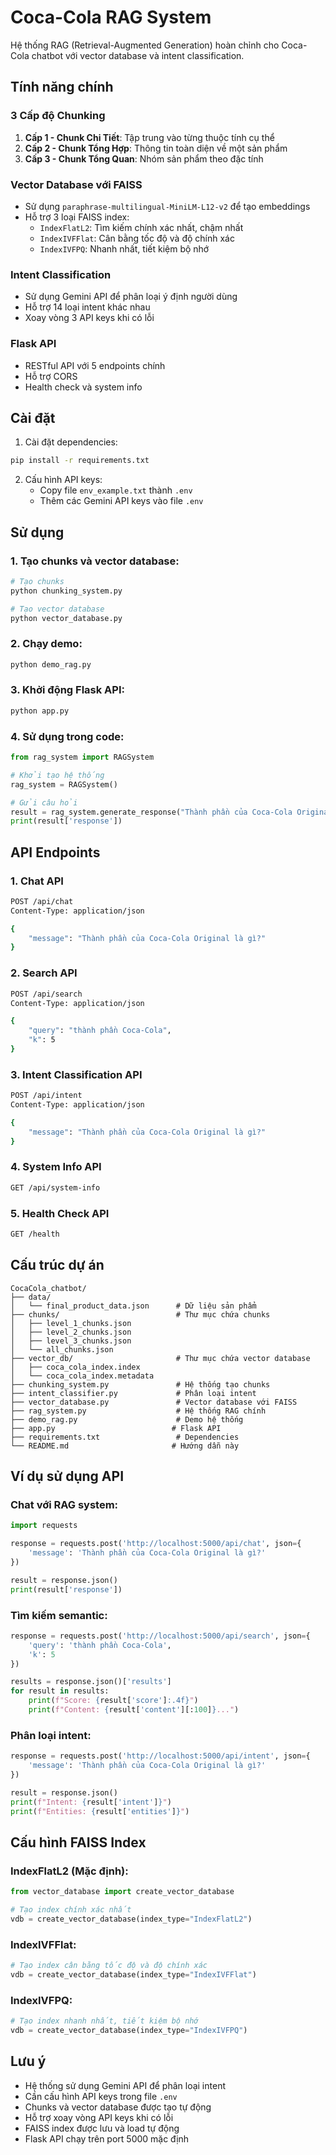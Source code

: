 # Coca-Cola RAG System

Hệ thống RAG (Retrieval-Augmented Generation) hoàn chỉnh cho Coca-Cola chatbot với vector database và intent classification.

## Tính năng chính

### 3 Cấp độ Chunking
1. **Cấp 1 - Chunk Chi Tiết**: Tập trung vào từng thuộc tính cụ thể
2. **Cấp 2 - Chunk Tổng Hợp**: Thông tin toàn diện về một sản phẩm
3. **Cấp 3 - Chunk Tổng Quan**: Nhóm sản phẩm theo đặc tính

### Vector Database với FAISS
- Sử dụng `paraphrase-multilingual-MiniLM-L12-v2` để tạo embeddings
- Hỗ trợ 3 loại FAISS index:
  - `IndexFlatL2`: Tìm kiếm chính xác nhất, chậm nhất
  - `IndexIVFFlat`: Cân bằng tốc độ và độ chính xác
  - `IndexIVFPQ`: Nhanh nhất, tiết kiệm bộ nhớ

### Intent Classification
- Sử dụng Gemini API để phân loại ý định người dùng
- Hỗ trợ 14 loại intent khác nhau
- Xoay vòng 3 API keys khi có lỗi

### Flask API
- RESTful API với 5 endpoints chính
- Hỗ trợ CORS
- Health check và system info

## Cài đặt

1. Cài đặt dependencies:
```bash
pip install -r requirements.txt
```

2. Cấu hình API keys:
   - Copy file `env_example.txt` thành `.env`
   - Thêm các Gemini API keys vào file `.env`

## Sử dụng

### 1. Tạo chunks và vector database:
```bash
# Tạo chunks
python chunking_system.py

# Tạo vector database
python vector_database.py
```

### 2. Chạy demo:
```bash
python demo_rag.py
```

### 3. Khởi động Flask API:
```bash
python app.py
```

### 4. Sử dụng trong code:
```python
from rag_system import RAGSystem

# Khởi tạo hệ thống
rag_system = RAGSystem()

# Gửi câu hỏi
result = rag_system.generate_response("Thành phần của Coca-Cola Original là gì?")
print(result['response'])
```

## API Endpoints

### 1. Chat API
```bash
POST /api/chat
Content-Type: application/json

{
    "message": "Thành phần của Coca-Cola Original là gì?"
}
```

### 2. Search API
```bash
POST /api/search
Content-Type: application/json

{
    "query": "thành phần Coca-Cola",
    "k": 5
}
```

### 3. Intent Classification API
```bash
POST /api/intent
Content-Type: application/json

{
    "message": "Thành phần của Coca-Cola Original là gì?"
}
```

### 4. System Info API
```bash
GET /api/system-info
```

### 5. Health Check API
```bash
GET /health
```

## Cấu trúc dự án

```
CocaCola_chatbot/
├── data/
│   └── final_product_data.json      # Dữ liệu sản phẩm
├── chunks/                          # Thư mục chứa chunks
│   ├── level_1_chunks.json
│   ├── level_2_chunks.json
│   ├── level_3_chunks.json
│   └── all_chunks.json
├── vector_db/                       # Thư mục chứa vector database
│   ├── coca_cola_index.index
│   └── coca_cola_index.metadata
├── chunking_system.py               # Hệ thống tạo chunks
├── intent_classifier.py             # Phân loại intent
├── vector_database.py               # Vector database với FAISS
├── rag_system.py                    # Hệ thống RAG chính
├── demo_rag.py                      # Demo hệ thống
├── app.py                          # Flask API
├── requirements.txt                 # Dependencies
└── README.md                       # Hướng dẫn này
```

## Ví dụ sử dụng API

### Chat với RAG system:
```python
import requests

response = requests.post('http://localhost:5000/api/chat', json={
    'message': 'Thành phần của Coca-Cola Original là gì?'
})

result = response.json()
print(result['response'])
```

### Tìm kiếm semantic:
```python
response = requests.post('http://localhost:5000/api/search', json={
    'query': 'thành phần Coca-Cola',
    'k': 5
})

results = response.json()['results']
for result in results:
    print(f"Score: {result['score']:.4f}")
    print(f"Content: {result['content'][:100]}...")
```

### Phân loại intent:
```python
response = requests.post('http://localhost:5000/api/intent', json={
    'message': 'Thành phần của Coca-Cola Original là gì?'
})

result = response.json()
print(f"Intent: {result['intent']}")
print(f"Entities: {result['entities']}")
```

## Cấu hình FAISS Index

### IndexFlatL2 (Mặc định):
```python
from vector_database import create_vector_database

# Tạo index chính xác nhất
vdb = create_vector_database(index_type="IndexFlatL2")
```

### IndexIVFFlat:
```python
# Tạo index cân bằng tốc độ và độ chính xác
vdb = create_vector_database(index_type="IndexIVFFlat")
```

### IndexIVFPQ:
```python
# Tạo index nhanh nhất, tiết kiệm bộ nhớ
vdb = create_vector_database(index_type="IndexIVFPQ")
```

## Lưu ý

- Hệ thống sử dụng Gemini API để phân loại intent
- Cần cấu hình API keys trong file `.env`
- Chunks và vector database được tạo tự động
- Hỗ trợ xoay vòng API keys khi có lỗi
- FAISS index được lưu và load tự động
- Flask API chạy trên port 5000 mặc định 
